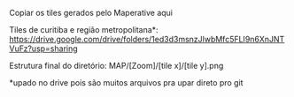 Copiar os tiles gerados pelo Maperative aqui

Tiles de curitiba e região metropolitana*: https://drive.google.com/drive/folders/1ed3d3msnzJlwbMfc5FLI9n6XnJNTVuFz?usp=sharing

Estrutura final do diretório: MAP/[Zoom]/[tile x]/[tile y].png

*upado no drive pois são muitos arquivos pra upar direto pro git
